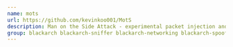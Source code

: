 ```yaml
---
name: mots
url: https://github.com/kevinkoo001/MotS
description: Man on the Side Attack - experimental packet injection and detection.
group: blackarch blackarch-sniffer blackarch-networking blackarch-spoof blackarch-defensive
---
```

